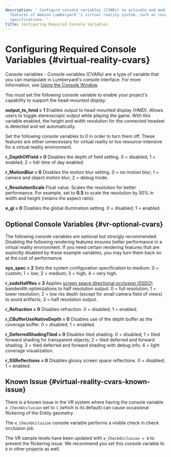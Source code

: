 ```yaml
---
description: ' Configure console variables (CVARs) to activate and modify configurable
  features of Amazon Lumberyard''s virtual reality system, such as resolution and performance
  specifications. '
title: Configuring Required Console Variables
---
```

# Configuring Required Console Variables {#virtual-reality-cvars}

Console variables - Console variables \(CVARs\) are a type of variable that you can manipulate in Lumberyard's console interface\. For more information, see [Using the Console Window](/docs/userguide/console-intro.md)\.

You must set the following console variable to enable your project's capability to support the head\-mounted display\.

**output\_to\_hmd = 1**
Enables output to head\-mounted display \(HMD\)\. Allows users to toggle stereoscopic output while playing the game\. With this variable enabled, the height and width resolution for the connected headset is detected and set automatically\.



Set the following console variables to 0 in order to turn them off\. These features are either unnecessary for virtual reality or too resource\-intensive for a virtual reality environment\.

**r\_DepthOfField = 0**
Disables the depth of field setting\. 0 = disabled; 1 = enabled; 2 = hdr time of day enabled\.

**r\_MotionBlur = 0**
Disables the motion blur setting\. 0 = no motion blur; 1 = camera and object motion blur; 2 = debug mode\.

**r\_ResolutionScale**
Float value\. Scales the resolution for better performance\. For example, set to **0\.5** to scale the resolution by 50% in width and height \(retains the aspect ratio\)\.

**e\_gi = 0**
Disables the global illumination setting\. 0 = disabled; 1 = enabled\.

## Optional Console Variables {#vr-optional-cvars}

The following console variables are optional but strongly recommended\. Disabling the following rendering features ensures better performance in a virtual reality environment\. If you need certain rendering features that are explicitly disabled by these example variables, you may turn them back on at the cost of performance\.

**sys\_spec = 2**
Sets the system configuration specification to medium\. 0 = custom; 1 = low; 2 = medium; 3 = high; 4 = very high\.

**r\_ssdoHalfRes = 3**
Applies [screen space directional occlusion \(SSDO\)](/docs/userguide/ly-glos-chap#ssdo) bandwidth optimizations to half resolution output\. 0 = full resolution; 1 = lower resolution; 2 = low res depth \(except for small camera field of views\) to avoid artifacts; 3 = half resolution output\.

**r\_Refraction = 0**
Disables refraction\. 0 = disabled; 1 = enabled\.

**r\_CBufferUseNativeDepth = 0**
Disables use of the depth buffer as the coverage buffer\. 0 = disabled; 1 = enabled\.

**r\_DeferredShadingTiled = 0**
Disables tiled shading\. 0 = disabled; 1 = tiled forward shading for transparent objects; 2 = tiled deferred and forward shading; 3 = tiled deferred and forward shading with debug info; 4 = light coverage visualization\.

**r\_SSReflections = 0**
Disables glossy screen space reflections\. 0 = disabled; 1 = enabled\.

## Known Issue {#virtual-reality-cvars-known-issue}

There is a known issue in the VR system where having the console variable `e_CheckOcclusion` set to `1` \(which is its default\) can cause occasional flickering of the Entity geometry\.

The `e_CheckOcclusion` console variable performs a visible check in check occlusion job\.

The VR sample levels have been updated with `e_CheckOcclusion = 0` to prevent the flickering issue\. We recommend you set this console variable to `0` in other projects as well\.